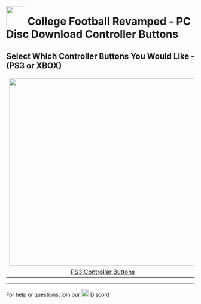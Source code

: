 # <img width="50" src="https://raw.githubusercontent.com/cfbrevamped/CFBR-Easy-Installer/master/assets/images/PC.jpg"> College Football Revamped - PC Disc Download Controller Buttons


## Select Which Controller Buttons You Would Like - (PS3 or XBOX)
| <a href="https://github.com/cfbrevamped/CFBR-Easy-Installer/blob/master/PC/disc/ps3-buttons.md"><img width="500" src="https://raw.githubusercontent.com/cfbrevamped/CFBR-Easy-Installer/master/assets/images/playstation-controller.png"></a>  | <a href="https://github.com/cfbrevamped/CFBR-Easy-Installer/blob/master/PC/disc/xbox-buttons.md"><img width="500" src="https://raw.githubusercontent.com/cfbrevamped/CFBR-Easy-Installer/master/assets/images/xbox-controller.png">
|:---:|:---:|
| [PS3 Controller Buttons](https://github.com/cfbrevamped/CFBR-Easy-Installer/blob/master/PC/disc/ps3-buttons.md) | [XBOX Controller Buttons](https://github.com/cfbrevamped/CFBR-Easy-Installer/blob/master/PC/disc/xbox-buttons.md) |

---------
For help or questions, join our <img width="20" src="https://logo-logos.com/wp-content/uploads/2018/03/Discord_icon.png"> [Discord](https://discord.com/invite/cfbr)
